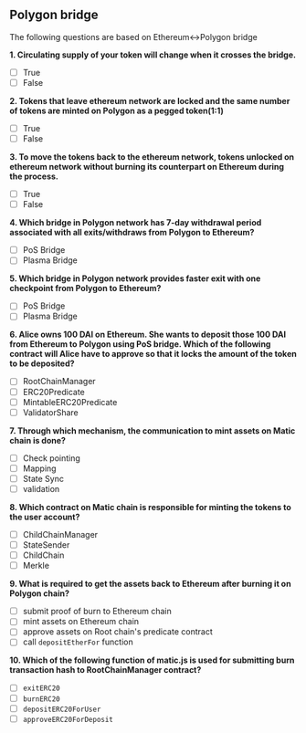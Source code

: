 ## Polygon bridge
The following questions are based on Ethereum↔Polygon bridge

**1. Circulating supply of your token will change when it crosses the bridge.**
- [ ] True
- [ ] False

**2. Tokens that leave ethereum network are locked and the same number of tokens are minted on Polygon as a pegged token(1:1)**
- [ ] True
- [ ] False

**3. To move the tokens back to the ethereum network, tokens  unlocked on ethereum network without burning its counterpart on Ethereum during the process.**
- [ ] True
- [ ] False

**4. Which bridge in Polygon network has 7-day withdrawal period associated with all exits/withdraws from Polygon to Ethereum?**
- [ ] PoS Bridge
- [ ] Plasma Bridge

**5. Which bridge in Polygon network provides faster exit with one checkpoint from Polygon to Ethereum?**
- [ ] PoS Bridge
- [ ] Plasma Bridge

**6. Alice owns 100 DAI on Ethereum. She wants to deposit those 100 DAI from Ethereum to Polygon using PoS bridge. Which of the following contract will Alice have to approve so that it locks the amount of the token to be deposited?**
- [ ] RootChainManager 
- [ ] ERC20Predicate
- [ ] MintableERC20Predicate
- [ ] ValidatorShare

**7. Through which mechanism, the communication to mint assets on Matic chain is done?**
- [ ] Check pointing
- [ ] Mapping
- [ ] State Sync
- [ ] validation

**8. Which contract on Matic chain is responsible for minting the tokens to the user account?**
- [ ] ChildChainManager
- [ ] StateSender
- [ ] ChildChain
- [ ] Merkle

**9. What is required to get the assets back to Ethereum after burning it on Polygon chain?**
- [ ] submit proof of burn to Ethereum chain
- [ ] mint assets on Ethereum chain
- [ ] approve assets on Root chain's predicate contract
- [ ] call `depositEtherFor` function

**10. Which of the following function of matic.js is used for submitting burn transaction hash to RootChainManager contract?**
- [ ] `exitERC20`
- [ ] `burnERC20`
- [ ] `depositERC20ForUser`
- [ ] `approveERC20ForDeposit`